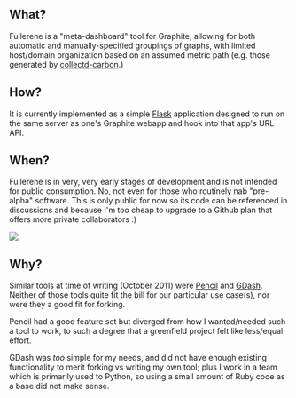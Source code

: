 ## What?

Fullerene is a "meta-dashboard" tool for Graphite, allowing for both automatic
and manually-specified groupings of graphs, with limited host/domain
organization based on an assumed metric path (e.g. those generated by
[collectd-carbon](https://github.com/indygreg/collectd-carbon).)

## How?

It is currently implemented as a simple [Flask](http://flask.pocoo.org)
application designed to run on the same server as one's Graphite webapp and
hook into that app's URL API.

## When?

Fullerene is in very, very early stages of development and is not intended for
public consumption. No, not even for those who routinely nab "pre-alpha"
software.  This is only public for now so its code can be referenced in
discussions and because I'm too cheap to upgrade to a Github plan that offers
more private collaborators :)

<img src="http://i.qkme.me/3672a4.jpg"/>

## Why?

Similar tools at time of writing (October 2011) were
[Pencil](https://github.com/fetep/pencil) and
[GDash](http://www.devco.net/archives/2011/10/08/gdash-graphite-dashboard.php).
Neither of those tools quite fit the bill for our particular use case(s), nor
were they a good fit for forking.

Pencil had a good feature set but diverged from how I wanted/needed such a tool
to work, to such a degree that a greenfield project felt like less/equal
effort.

GDash was *too* simple for my needs, and did not have enough existing
functionality to merit forking vs writing my own tool; plus I work in a team
which is primarily used to Python, so using a small amount of Ruby code as a
base did not make sense.
